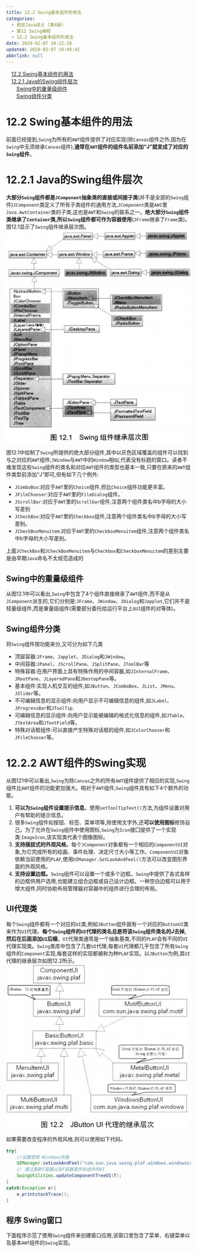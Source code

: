 ```yaml
---
title: 12.2 Swing基本组件的用法
categories: 
  - 疯狂Java讲义 (第4版)
  - 第12 Swing编程
  - 12.2 Swing基本组件的用法
date: 2020-02-07 10:22:18
updated: 2020-02-07 10:49:42
abbrlink: null
---
```

<div id='my_toc'><a href="/JavaReadingNotes/null/#12-2-Swing基本组件的用法" class="header_1">12.2 Swing基本组件的用法</a>&nbsp;<br><a href="/JavaReadingNotes/null/#12-2-1-Java的Swing组件层次" class="header_1">12.2.1 Java的Swing组件层次</a>&nbsp;<br><a href="/JavaReadingNotes/null/#Swing中的重量级组件" class="header_2">Swing中的重量级组件</a>&nbsp;<br><a href="/JavaReadingNotes/null/#Swing组件分类" class="header_2">Swing组件分类</a>&nbsp;<br></div>
<style>.header_1{margin-left: 1em;}.header_2{margin-left: 2em;}.header_3{margin-left: 3em;}.header_4{margin-left: 4em;}.header_5{margin-left: 5em;}.header_6{margin-left: 6em;}</style>
<!--more-->
<script>if (navigator.platform.search('arm')==-1){document.getElementById('my_toc').style.display = 'none';}var e,p = document.getElementsByTagName('p');while (p.length>0) {e = p[0];e.parentElement.removeChild(e);}</script>

<!--end-->
# 12.2 Swing基本组件的用法
前面已经提到,`Swing`为所有的`AWT`组件提供了对应实现(除`Canvas`组件之外,因为在`Swing`中无须继承`Canvas`组件),**通常在`AWT`组件的组件名前添加“J”就变成了对应的`Swing`组件**。
# 12.2.1 Java的Swing组件层次
**大部分`Swing`组件都是`JComponent`抽象类的直接或间接子类**(并不是全部的`Swing`组件)`JComponent`类定义了所有子类组件的通用方法,`JComponent`类是`AWI`里`Java.AwtContainer`类的子类,这也是`AWT`和`Swing`的联系之一。**绝大部分`Swing`组件类继承了`Container`类,所以`Swing`组件都可作为容器使用**(`JFrame`继承了`Frame`类)。图12.1显示了`Swing`组件继承层次图。
![这里有一张图片](https://raw.githubusercontent.com/lanlan2017/images/master/CrazyJavaHandout4/Chapter12/12.2.1/1.png)
<!-- CrazyJavaHandout4/Chapter12/12.2.1/ -->
图12.1中绘制了`Swing`所提供的绝大部分组件,其中以灰色区域覆盖的组件可以找到与之对应的`AWT`组件;`JWindow`与`AWT`中的`Window`相似,代表没有标题的窗口。读者不难发现这些`Swing`组件的类名和对应`AWT`组件的类型也基本一致,只要在原来的`AWT`组件类型前添加“J”即可,但有如下几个例外:
- `JComboBox`:对应于`AWT`里的`Choice`组件,但比`Choice`组件功能更丰富。
- `JFileChooser`:对应于`AWT`里的`FileDialog`组件。
- `JScrollBar`:对应于`AWT`里的`Scrollbar`组件,注意两个组件类名中b字母的大小写差别
- `JCheckBox`:对应于`AWT`里的`Checkbox`组件,注意两个组件类名中b字母的大小写差别。
- `JCheckBoxMenuitem`:对应于`AWT`里的`CheckboxMenuitem`组件,注意两个组件类名中b字母的大小写差别。

上面`JCheckBox`和`JCheckBoxMenuitem`与`Checkbox`和`CheckboxMenuitem`的差别主要是由早期`Java`命名不太规范造成的
## Swing中的重量级组件
从图12.1中可以看出,`Swing`中包含了4个组件直接继承了`AWT`组件,而不是从`JComponent`派生的,它们分别是:`JFrame`、`JWindow`、`JDialog`和`Japplet`,它们并不是轻量级组件,而是重量级组件(需要部分委托给运行平台上`GUI`组件的对等体)。

## Swing组件分类
将`Swing`组件按功能来分,又可分为如下几类
- 顶层容器:`JFrame`、`Japplet`、`JDialog`和`JWindow`。
- 中间容器:`JPanel`、`JScrollPane`、`JSplitPane`、`JToolBar`等
- 特殊容器:在用户界面上具有特殊作用的中间容器,如`JInternalFrame`、`JRootPane`、`JLayeredPane`和`JDestopPane`等。
- 基本组件:实现人机交互的组件,如`JButton`、`JComboBox`、`JList`、`JMenu`、`JSlider`等。
- 不可编辑信息的显示组件:向用户显示不可编辑信息的组件,如`JLabel`、`JProgressBar`和`JToolTip`.
- 可编辑信息的显示组件:向用户显示能被编辑的格式化信息的组件,如`JTable`、`JTextArea`和`JTextField`等。
- 特殊对话框组件:可以直接产生特殊对话框的组件,如`JColorChooser`和`JFileChooser`等。

# 12.2.2 AWT组件的Swing实现
从图121中可以看出,`Swing`为除`Canvas`之外的所有`AWT`组件提供了相应的实现,`Swing`组件比`AWT`组件的功能更加强大。相对于`AWT`组件,`Swing`组件具有如下4个额外的功能。
1. **可以为`Swing`组件设置提示信息**。使用`setToolTipText()`方法,为组件设置对用户有帮助的提示信息。
2. 很多`Swing`组件如按钮、标签、菜单项等,除使用文字外,还**可以使用图标**修饰自己。为了允许在`Swing`组件中使用图标,`Swing`为`Icon`接囗提供了一个实现类:`ImageIcon`,该实现类代表个图像图标。
3. **支持插拔式的外观风格**。每个`JComponent`对象都有一个相应的`ComponentUI`对象,为它完成所有的绘画、事件处理、决定尺寸大小等工作。`ComponentUI`对象依赖当前使用的`PLAF`,使用`UIManager.SetLookAndFeel()`方法可以改变图形界面的外观风格。
4. **支持设置边框。**`Swing`组件可以设置一个或多个边框。`Swing`中提供了各式各样的边框供用户选用,也能建立组合边框或自己设计边框。一种空白边框可以用于增大组件,同时协助布局管理器对容器中的组件进行合理的布局。

## UI代理类
每个`Swing`组件都有一个对应的`UI`类,例如`JButton`组件就有一个对应的`ButtonUI`类来作为`UI`代理。**每个`Swing`组件的`UI`代理的类名总是将该`Swing`组件类名的J去掉,然后在后面添加`UI`后缀**。`UI`代理类通常是一个抽象基类,不同的`PLAF`会有不同的`UI`代理实现类。`Swing`类库中包含了几套`UI`代理,每套`UI`代理都几乎包含了所有`Swing`组件的`Component`实现,每套这样的实现都被称为种`PLAF`实现。以`JButton`为例,其`UI`代理的继承层次如图12.2所示。
![这里有一张图片](https://raw.githubusercontent.com/lanlan2017/images/master/CrazyJavaHandout4/Chapter12/12.2.2/1.png)
<!-- CrazyJavaHandout4/Chapter12/12.2.2/ -->
如果需要改变程序的外观风格,则可以使用如下代码。
```java
try{
    //设置使用 Windows风格
    UIManager.setLookAndFeel("com.sun.java.swing.plaf.windows.windowsLookAndFeel");
    // 通过更新f容器以及f容器里所有组件的UI
    SwingUtilities.updateComponentTreeUI(f);
}
catch(Exception e){
    e.printstackTrace();
}
```
## 程序 Swing窗口
下面程序示范了使用`Swing`组件来创建窗口应用,该窗口里包含了菜单、右键菜单以及基本`AWT`组件的`Swing`实现。
